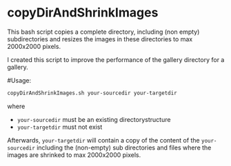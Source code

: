 # copyDirAndShrinkImages
This bash script copies a complete directory, including (non empty) subdirectories and resizes the images in these directories to max 2000x2000 pixels.

I created this script to improve the performance of the gallery directory for a gallery.

#Usage: 
```bash
copyDirAndShrinkImages.sh your-sourcedir your-targetdir
```
where 
* `your-sourcedir` must be an existing directorystructure
* `your-targetdir` must not exist

Afterwards, `your-targetdir` will contain a copy of the content of the `your-sourcedir` including the (non-empty) sub directories and files where the images are shrinked to max 2000x2000 pixels.

